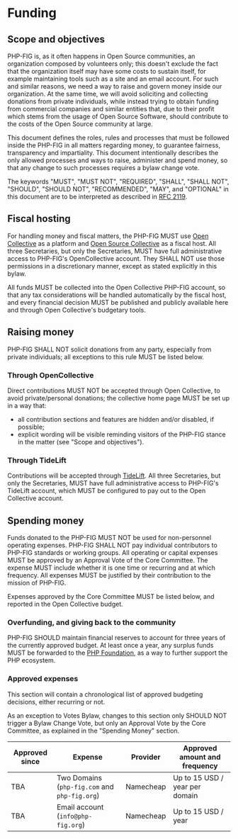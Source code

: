 # Funding

## Scope and objectives

PHP-FIG is, as it often happens in Open Source communities, an organization composed by volunteers only; this doesn't exclude the fact that the organization itself may have some costs to sustain itself, for example maintaining tools such as a site and an email account. For such and similar reasons, we need a way to raise and govern money inside our organization. At the same time, we will avoid soliciting and collecting donations from private individuals, while instead trying to obtain funding from commercial companies and similar entities that, due to their profit which stems from the usage of Open Source Software, should contribute to the costs of the Open Source community at large. 

This document defines the roles, rules and processes that must be followed inside the PHP-FIG in all matters regarding money, to guarantee fairness, transparency and impartiality. This document intentionally describes the only allowed processes and ways to raise, administer and spend money, so that any change to such processes requires a bylaw change vote. 

The keywords "MUST", "MUST NOT", "REQUIRED", "SHALL", "SHALL NOT", "SHOULD", "SHOULD NOT", "RECOMMENDED", "MAY", and "OPTIONAL" in this document are to be interpreted as described in [RFC 2119][].

## Fiscal hosting

For handling money and fiscal matters, the PHP-FIG MUST use [Open Collective](https://opencollective.com/) as a platform and [Open Source Collective](https://opencollective.com/opensource) as a fiscal host.
All three Secretaries, but only the Secretaries, MUST have full administrative access to PHP-FIG's OpenCollective account. They SHALL NOT use those permissions in a discretionary manner, except as stated explicitly in this bylaw.

All funds MUST be collected into the Open Collective PHP-FIG account, so that any tax considerations will be handled automatically by the fiscal host, and every financial decision MUST be published and publicly available here and through Open Collective's budgetary tools.

## Raising money

PHP-FIG SHALL NOT solicit donations from any party, especially from private individuals; all exceptions to this rule MUST be listed below.

### Through OpenCollective

Direct contributions MUST NOT be accepted through Open Collective, to avoid private/personal donations; the collective home page MUST be set up in a way that:
 * all contribution sections and features are hidden and/or disabled, if possible;
 * explicit wording will be visible reminding visitors of the PHP-FIG stance in the matter (see "Scope and objectives").

### Through TideLift

Contributions will be accepted through [TideLift](https://tidelift.com/). All three Secretaries, but only the Secretaries, MUST have full administrative access to PHP-FIG's TideLift account, which MUST be configured to pay out to the Open Collective account. 

## Spending money

Funds donated to the PHP-FIG MUST NOT be used for non-personnel operating expenses.  PHP-FIG SHALL NOT pay individual contributors to PHP-FIG standards or working groups.
All operating or capital expenses MUST be approved by an Approval Vote of the Core Committee.  The expense MUST include whether it is one time or recurring and at which frequency.  All expenses MUST be justified by their contribution to the mission of PHP-FIG.

Expenses approved by the Core Committee MUST be listed below, and reported in the Open Collective budget.

### Overfunding, and giving back to the community

PHP-FIG SHOULD maintain financial reserves to account for three years of the currently approved budget.
At least once a year, any surplus funds MUST be forwarded to the [PHP Foundation](https://opencollective.com/phpfoundation), as a way to further support the PHP ecosystem.

### Approved expenses

This section will contain a chronological list of approved budgeting decisions, either recurring or not.

As an exception to Votes Bylaw, changes to this section only SHOULD NOT trigger a Bylaw Change Vote, but only an Approval Vote by the Core Committee, as explained in the "Spending Money" section.

| Approved since | Expense                                       | Provider  | Approved amount and frequency  |
|----------------|-----------------------------------------------|-----------|--------------------------------|
| TBA            | Two Domains (`php-fig.com` and `php-fig.org`) | Namecheap | Up to 15 USD / year per domain |
| TBA            | Email account (`info@php-fig.org`)            | Namecheap | Up to 15 USD / year            |

[RFC 2119]: https://tools.ietf.org/html/rfc2119
